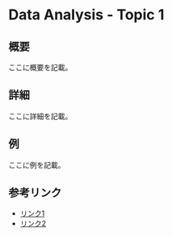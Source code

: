 # Data Analysis - Topic 1

## 概要
ここに概要を記載。

## 詳細
ここに詳細を記載。

## 例
ここに例を記載。

## 参考リンク
- [リンク1]()
- [リンク2]()
